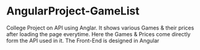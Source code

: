 # AngularProject-GameList
College Project on API using Anglar. It shows various Games &amp; their prices after loading the page everytime. Here the Games &amp; Prices come directly form the API used in it. The Front-End is designed in Angular
